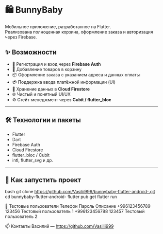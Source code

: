 # 🛍️ BunnyBaby

Мобильное приложение, разработанное на Flutter.  
Реализована полноценная корзина, оформление заказа и авторизация через Firebase.

## ✨ Возможности

- 🔐 Регистрация и вход через **Firebase Auth**
- 🧺 Добавление товаров в корзину
- 📦 Оформление заказа с указанием адреса и данных оплаты
- 💳 Поддержка ввода платёжной информации (UI)
- 📡 Хранение данных в **Cloud Firestore**
- 🌐 Чистый и понятный UI/UX
- ⚙️ Стейт-менеджмент через **Cubit / flutter_bloc**

---

## 🛠️ Технологии и пакеты

-  Flutter
-  Dart
-  Firebase Auth
-  Cloud Firestore
-  flutter_bloc / Cubit
-  intl,  flutter_svg и др.

---

## 🚀 Как запустить проект

bash
git clone https://github.com/Vasilii999/bunnybaby-flutter-android-.git
cd bunnybaby-flutter-android-
flutter pub get
flutter run

👥 Тестовые пользователи
   Телефон	    Пароль	      Описание
+996123456789	123456	Тестовый пользователь 1
+996123456788	123457	Тестовый пользователь 2

📫 Контакты
Василий — https://github.com/Vasilii999